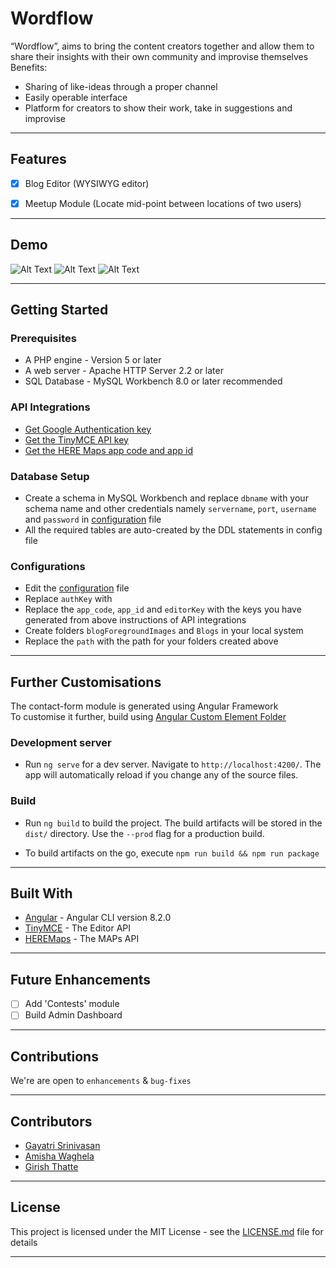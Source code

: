 # Wordflow

“Wordflow”, aims to bring the content creators together and allow them to share their insights with their own community and improvise themselves<br>
Benefits:
* Sharing of like-ideas through a proper channel
* Easily operable interface
* Platform for creators to show their work, take in suggestions and improvise
-----------------------------------------------
## Features
- [x] Blog Editor (WYSIWYG editor)
- [x] Meetup Module (Locate mid-point between locations of two users)


-----------------------------------------------

## Demo

![Alt Text](https://github.com/girishgr8/BlogBit/blob/master/gifs/dashboard.gif)
![Alt Text](https://github.com/girishgr8/BlogBit/blob/master/gifs/meetup.gif)
![Alt Text](https://github.com/girishgr8/BlogBit/blob/master/gifs/blogEditor.gif)

-----------------------------------------------

## Getting Started



### Prerequisites

* A PHP engine - Version 5 or later
* A web server - Apache HTTP Server 2.2 or later
* SQL Database - MySQL Workbench 8.0 or later recommended


### API Integrations

* [Get Google Authentication key](https://developers.google.com/identity/sign-in/web/sign-in)
* [Get the TinyMCE API key](https://www.tiny.cloud/)
* [ Get the HERE Maps app code and app id ](https://developer.here.com/c/mapAPIs?cid=Other-Google-MM-T4-Dev-Brand-E&utm_source=Google&utm_medium=ppc&utm_campaign=Dev_PaidSearch_DevPortal_AlwaysOn&gclid=CjwKCAiAh5_uBRA5EiwASW3IaplFdLkFaSmTyjhYPlNGVZLHpIdJ8wmXqqaPy1JkK6OucFfYFrWLwhoC6F4QAvD_BwE&gclsrc=aw.ds)

### Database Setup

* Create a schema in MySQL Workbench and replace `dbname` with your schema name and other credentials namely `servername`, `port`, `username` and `password` in [configuration](https://github.com/girishgr8/BlogBit/blob/master/config.php) file
* All the required tables are auto-created by the DDL statements in config file


### Configurations

* Edit the [configuration](https://github.com/girishgr8/BlogBit/blob/master/config/.php) file
* Replace `authKey` with 
* Replace the `app_code`, `app_id` and `editorKey` with the keys you have generated from above instructions of API integrations
* Create folders `blogForegroundImages` and `Blogs` in your local system
* Replace the `path` with the path for your folders created above

-----------------------------------------------

## Further Customisations
The contact-form module is generated using Angular Framework<br>
To customise it further, build using [Angular Custom Element Folder](https://github.com/girishgr8/BlogBit/tree/master/angular-custom-element)

### Development server

* Run `ng serve` for a dev server. Navigate to `http://localhost:4200/`. The app will automatically reload if you change any of the source files.



### Build

* Run `ng build` to build the project. The build artifacts will be stored in the `dist/` directory. Use the `--prod` flag for a production build.

* To build artifacts on the go, execute `npm run build && npm run package`

-----------------------------------------------


## Built With

* [Angular](https://github.com/angular/angular-cli) - Angular CLI version 8.2.0 
* [TinyMCE](https://www.tiny.cloud/) - The Editor API
* [HEREMaps](https://developer.here.com/c/mapAPIs?cid=Other-Google-MM-T4-Dev-Brand-E&utm_source=Google&utm_medium=ppc&utm_campaign=Dev_PaidSearch_DevPortal_AlwaysOn&gclid=CjwKCAiAh5_uBRA5EiwASW3IaplFdLkFaSmTyjhYPlNGVZLHpIdJ8wmXqqaPy1JkK6OucFfYFrWLwhoC6F4QAvD_BwE&gclsrc=aw.ds) - The MAPs API

-----------------------------------------------
## Future Enhancements

- [ ] Add 'Contests' module
- [ ] Build Admin Dashboard

-----------------------------------------------

## Contributions

 We're are open to `enhancements` & `bug-fixes`

 ----------------------------------------------- 

## Contributors
* [Gayatri Srinivasan](https://github.com/gayatri-01)
* [Amisha Waghela](https://github.com/amisha-w)
* [Girish Thatte](https://github.com/girishgr8)


-----------------------------------------------

## License

This project is licensed under the MIT License - see the [LICENSE.md](LICENSE.md) file for details

-----------------------------------------------





